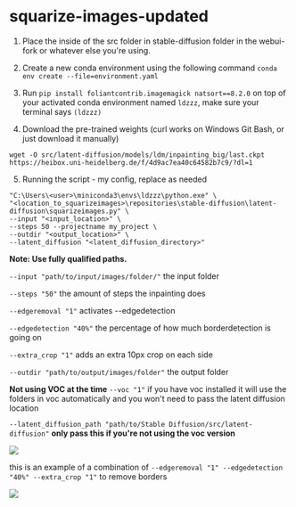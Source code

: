 # squarize-images-updated

1. Place the inside of the src folder in stable-diffusion folder in the webui-fork or whatever else you're using. 

2. Create a new conda environment using the following command `conda env create --file=environment.yaml`

3. Run `pip install foliantcontrib.imagemagick natsort==8.2.0` on top of your activated conda environment named `ldzzz`, make sure your terminal says `(ldzzz)`

4. Download the pre-trained weights (curl works on Windows Git Bash, or just download it manually)

```
wget -O src/latent-diffusion/models/ldm/inpainting_big/last.ckpt https://heibox.uni-heidelberg.de/f/4d9ac7ea40c64582b7c9/?dl=1
```

5. Running the script - my config, replace as needed

```
"C:\Users\<user>\miniconda3\envs\ldzzz\python.exe" \
"<location_to_squarizeimages>\repositories\stable-diffusion\latent-diffusion\squarizeimages.py" \
--input "<input_location>" \
--steps 50 --projectname my_project \
--outdir "<output_location>" \
--latent_diffusion "<latent_diffusion_directory>"
```

**Note: Use fully qualified paths.**

```--input "path/to/input/images/folder/"``` the input folder

```--steps "50"``` the amount of steps the inpainting does

```--edgeremoval "1"``` activates --edgedetection

```--edgedetection "40%"``` the percentage of how much borderdetection is going on

```--extra_crop "1"``` adds an extra 10px crop on each side 

```--outdir "path/to/output/images/folder"``` the output folder

**Not using VOC at the time**
```--voc "1"``` if you have voc installed it will use the folders in voc automatically and you won't need to pass the latent diffusion location 

```--latent_diffusion_path "path/to/Stable Diffusion/src/latent-diffusion"``` **only pass this if you're not using the voc version**

![](demo.png)

this is an example of a combination of ```--edgeremoval "1" --edgedetection "40%" --extra_crop "1"``` to remove borders

![](demo2.png)
